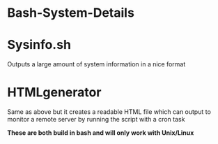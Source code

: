 # Bash-System-Details
# Sysinfo.sh
Outputs a large amount of system information in a nice format

# HTMLgenerator
Same as above but it creates a readable HTML file which can output to monitor a remote server by running the script with a cron task

**These are both build in bash and will only work with Unix/Linux**
